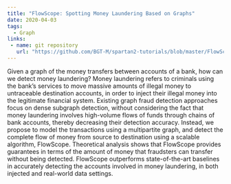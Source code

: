 ```yaml
---
title: "FlowScope: Spotting Money Laundering Based on Graphs"
date: 2020-04-03
tags:
  - Graph
links: 
 - name: git repository
   url: "https://github.com/BGT-M/spartan2-tutorials/blob/master/FlowScope.ipynb"
---
```


<!--more-->

Given a graph of the money transfers between accounts of a bank, how can we detect money laundering? Money laundering refers to criminals using the bank’s services to move massive amounts of illegal money to untraceable destination accounts, in order to inject their illegal money into the legitimate financial system. Existing graph fraud detection approaches focus on dense subgraph detection, without considering the fact that money laundering involves high-volume flows of funds through chains of bank accounts, thereby decreasing their detection accuracy. Instead, we propose to model the transactions using a multipartite graph, and detect the complete flow of money from source to destination using a scalable algorithm, FlowScope. Theoretical analysis shows that FlowScope provides guarantees in terms of the amount of money that fraudsters can transfer without being detected. FlowScope outperforms state-of-the-art baselines in accurately detecting the accounts involved in money laundering, in both injected and real-world data settings.
